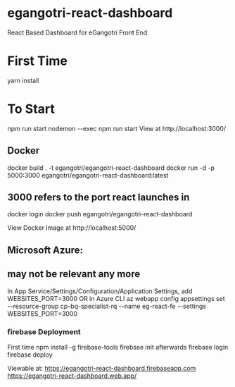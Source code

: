 # egangotri-react-dashboard
React Based Dashboard for eGangotri Front End

# First Time
yarn install

# To Start
npm run start
nodemon --exec npm run start
View at http://localhost:3000/

## Docker
docker build . -t egangotri/egangotri-react-dashboard
docker run -d -p 5000:3000  egangotri/egangotri-react-dashboard:latest
## 3000 refers to the port react launches in
docker login
docker push  egangotri/egangotri-react-dashboard

View Docker Image at 
http://localhost:5000/


## Microsoft Azure:
## may not be relevant any more
In App Service/Settings/Configuration/Application Settings, add
WEBSITES_PORT=3000
OR in Azure CLI
az webapp config appsettings set --resource-group cp-bq-specialist-rq --name eg-react-fe --settings WEBSITES_PORT=3000


### firebase Deployment
First time
 npm install -g firebase-tools
 firebase init 
afterwards
firebase login
firebase deploy

Viewable at:
https://egangotri-react-dashboard.firebaseapp.com
https://egangotri-react-dashboard.web.app/